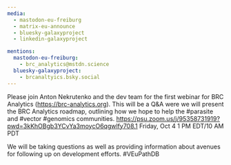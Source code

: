 ```yaml
---
media:
  - mastodon-eu-freiburg
  - matrix-eu-announce
  - bluesky-galaxyproject
  - linkedin-galaxyproject

mentions:
  mastodon-eu-freiburg:
    - brc_analytics@mstdn.science
  bluesky-galaxyproject:
    - brcanaltyics.bsky.social
---
```


Please join Anton Nekrutenko and the dev team for the first webinar for BRC Analytics (https://brc-analytics.org). This will be a Q&A were we will present the BRC Analytics roadmap, outlining how we hope to help the #parasite and #vector #genomics communities.
https://psu.zoom.us/j/95358731919?pwd=3kKhOBgb3YCvYa3moycO6qgwlfy708.1
Friday, Oct 4
1 PM EDT/10 AM PDT

We will be taking questions as well as providing information about avenues for following up on development efforts. #VEuPathDB
